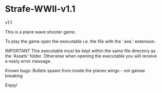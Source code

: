 # Strafe-WWII-v1.1

v1.1

This is a plane wave shooter game.

To play the game open the executable i.e. the file with the '.exe.' extension.

IMPORTANT
This executable must be kept within the same file directory as the 'Assets' folder.
Otherwise when opening the executable you will receive a nasty error message.

Known bugs:
Bullets spawn from inside the planes wings - not gamae breaking

Enjoy!
